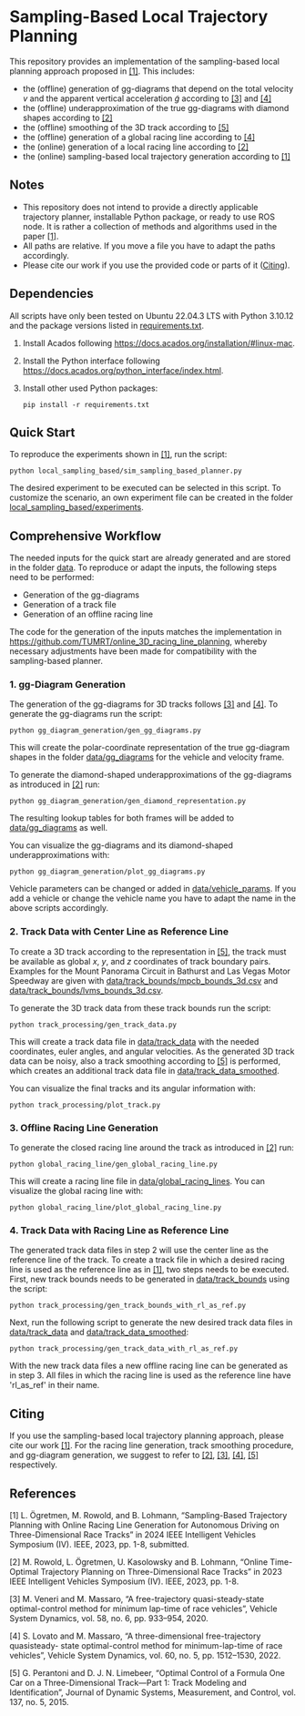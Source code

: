 # Sampling-Based Local Trajectory Planning
This repository provides an implementation of the sampling-based local planning approach proposed in [[1]](#1). This includes: 

- the (offline) generation of gg-diagrams that depend on the total velocity $v$ and the apparent vertical acceleration $\tilde{g}$ according to [[3]](#3) and [[4]](#4)
- the (offline) underapproximation of the true gg-diagrams with diamond shapes according to [[2]](#2)
- the (offline) smoothing of the 3D track according to [[5]](#5)
- the (offline) generation of a global racing line according to [[4]](#4)
- the (online) generation of a local racing line according to [[2]](#2)
- the (online) sampling-based local trajectory generation according to [[1]](#1)

## Notes
- This repository does not intend to provide a directly applicable trajectory planner, installable Python package, or ready to use ROS node. It is rather a collection of methods and algorithms used in the paper [[1]](#1).
- All paths are relative. If you move a file you have to adapt the paths accordingly.
- Please cite our work if you use the provided code or parts of it ([Citing](#citing)). 

## Dependencies
All scripts have only been tested on Ubuntu 22.04.3 LTS with Python 3.10.12 and the package versions listed in [requirements.txt](requirements.txt).

1. Install Acados following https://docs.acados.org/installation/#linux-mac.

2. Install the Python interface following https://docs.acados.org/python_interface/index.html.

3. Install other used Python packages:
    ```
    pip install -r requirements.txt
    ```
## Quick Start
To reproduce the experiments shown in [[1]](#1), run the script:
```
python local_sampling_based/sim_sampling_based_planner.py
```
The desired experiment to be executed can be selected in this script. To customize the scenario, an own experiment file can be created in the folder [local_sampling_based/experiments](local_sampling_based/experiments).

## Comprehensive Workflow
The needed inputs for the quick start are already generated and are stored in the folder [data](data). To reproduce or adapt the inputs, the following steps need to be performed:
- Generation of the gg-diagrams
- Generation of a track file
- Generation of an offline racing line

The code for the generation of the inputs matches the implementation in https://github.com/TUMRT/online_3D_racing_line_planning, whereby necessary adjustments have been made for compatibility with the sampling-based planner. 

### 1. gg-Diagram Generation
The generation of the gg-diagrams for 3D tracks follows [[3]](#3) and [[4]](#4). To generate the gg-diagrams run the script:
```
python gg_diagram_generation/gen_gg_diagrams.py
```
This will create the polar-coordinate representation of the true gg-diagram shapes in the folder [data/gg_diagrams](data/gg_diagrams) for the vehicle and velocity frame.

To generate the diamond-shaped underapproximations of the gg-diagrams as introduced in [[2]](#2) run:
```
python gg_diagram_generation/gen_diamond_representation.py
```
The resulting lookup tables for both frames will be added to [data/gg_diagrams](data/gg_diagrams) as well.

You can visualize the gg-diagrams and its diamond-shaped underapproximations with:
```
python gg_diagram_generation/plot_gg_diagrams.py
```
Vehicle parameters can be changed or added in [data/vehicle_params](data/vehicle_params). If you add a vehicle or change the vehicle name you have to adapt the name in the above scripts accordingly.

### 2. Track Data with Center Line as Reference Line
To create a 3D track according to the representation in [[5]](#5), the track must be available as global $x$, $y$, and $z$ coordinates of track boundary pairs. Examples for the Mount Panorama Circuit in Bathurst and Las Vegas Motor Speedway are given with [data/track_bounds/mpcb_bounds_3d.csv](data/track_bounds/mpcb_bounds_3d.csv) and [data/track_bounds/lvms_bounds_3d.csv](data/track_bounds/lvms_bounds_3d.csv).

To generate the 3D track data from these track bounds run the script:
```
python track_processing/gen_track_data.py
```
This will create a track data file in [data/track_data](data/track_data) with the needed coordinates, euler angles, and angular velocities. As the generated 3D track data can be noisy, also a track smoothing according to [[5]](#5) is performed, which creates an additional track data file in [data/track_data_smoothed](data/track_data_smoothed).

You can visualize the final tracks and its angular information with:
```
python track_processing/plot_track.py
```

### 3. Offline Racing Line Generation
To generate the closed racing line around the track as introduced in [[2]](#2) run:
```
python global_racing_line/gen_global_racing_line.py
```
This will create a racing line file in [data/global_racing_lines](data/global_racing_lines). You can visualize the global racing line with:
```
python global_racing_line/plot_global_racing_line.py
```

### 4. Track Data with Racing Line as Reference Line
The generated track data files in step 2 will use the center line as the reference line of the track. To create a track file in which a desired racing line is used as the reference line as in [[1]](#1), two steps needs to be executed. First, new track bounds needs to be generated in [data/track_bounds](data/track_bounds) using the script:
```
python track_processing/gen_track_bounds_with_rl_as_ref.py
```
Next, run the following script to generate the new desired track data files in [data/track_data](data/track_data) and [data/track_data_smoothed](data/track_data_smoothed):
```
python track_processing/gen_track_data_with_rl_as_ref.py
```
With the new track data files a new offline racing line can be generated as in step 3. All files in which the racing line is used as the reference line have 'rl_as_ref' in their name.

## Citing
If you use the sampling-based local trajectory planning approach, please cite our work [[1]](#1). For the racing line generation, track smoothing procedure, and gg-diagram generation, we suggest to refer to [[2]](#2), [[3]](#3), [[4]](#4), [[5]](#5) respectively. 

## References
<a id="1">[1]</a> 
L. Ögretmen, M. Rowold, and B. Lohmann, “Sampling-Based Trajectory Planning with Online Racing Line Generation for Autonomous Driving on Three-Dimensional Race Tracks” in 2024 IEEE Intelligent Vehicles Symposium (IV). IEEE, 2023, pp. 1-8, submitted.

<a id="2">[2]</a> 
M. Rowold, L. Ögretmen, U. Kasolowsky and B. Lohmann, “Online Time-Optimal Trajectory Planning on
Three-Dimensional Race Tracks” in 2023 IEEE Intelligent Vehicles Symposium (IV). IEEE, 2023, pp. 1-8.

<a id="3">[3]</a> 
M. Veneri and M. Massaro, “A free-trajectory quasi-steady-state
optimal-control method for minimum lap-time of race vehicles”, Vehicle
System Dynamics, vol. 58, no. 6, pp. 933–954, 2020.

<a id="4">[4]</a> 
S. Lovato and M. Massaro, “A three-dimensional free-trajectory quasisteady-
state optimal-control method for minimum-lap-time of race vehicles”,
Vehicle System Dynamics, vol. 60, no. 5, pp. 1512–1530, 2022.

<a id="5">[5]</a> 
G. Perantoni and D. J. N. Limebeer, “Optimal Control of a Formula
One Car on a Three-Dimensional Track—Part 1: Track Modeling and
Identification”, Journal of Dynamic Systems, Measurement, and Control,
vol. 137, no. 5, 2015.
